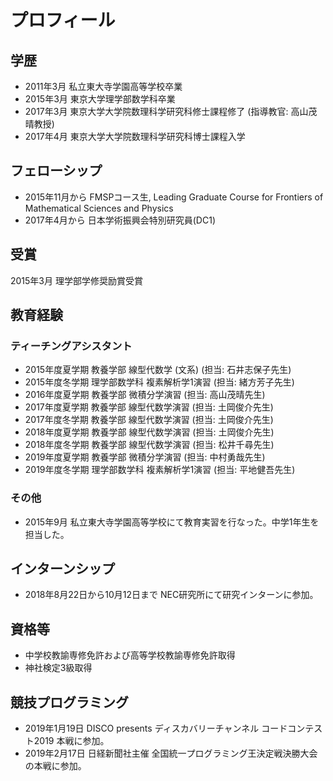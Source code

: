 
# **プロフィール**

## **学歴**
- 2011年3月 私立東大寺学園高等学校卒業<!---  - 2011年4月 東京大学理科I類入学-->
- 2015年3月 東京大学理学部数学科卒業<!--- 2015年4月 東京大学大学院数理科学研究科修士課程入学-->
- 2017年3月 東京大学大学院数理科学研究科修士課程修了 (指導教官: 高山茂晴教授)
- 2017年4月 東京大学大学院数理科学研究科博士課程入学

## **フェローシップ**
- 2015年11月から FMSPコース生, Leading Graduate Course for Frontiers of Mathematical Sciences and Physics
- 2017年4月から 日本学術振興会特別研究員(DC1)

## **受賞**
2015年3月 理学部学修奨励賞受賞

## **教育経験**
### **ティーチングアシスタント**
- 2015年度夏学期 教養学部 線型代数学 (文系) (担当: 石井志保子先生)
- 2015年度冬学期 理学部数学科 複素解析学1演習 (担当: 緒方芳子先生)
- 2016年度夏学期 教養学部 微積分学演習
(担当: 高山茂晴先生)
- 2017年度夏学期 教養学部 線型代数学演習
(担当: 土岡俊介先生) 
- 2017年度冬学期 教養学部 線型代数学演習
(担当: 土岡俊介先生) 
- 2018年度夏学期 教養学部 線型代数学演習
(担当: 土岡俊介先生) 
- 2018年度冬学期 教養学部 線型代数学演習
(担当: 松井千尋先生) 
- 2019年度夏学期 教養学部 微積分学演習
(担当: 中村勇哉先生) 
- 2019年度冬学期 理学部数学科 複素解析学1演習
(担当: 平地健吾先生) 
### **その他**
- 2015年9月 私立東大寺学園高等学校にて教育実習を行なった。中学1年生を担当した。


## **インターンシップ**
- 2018年8月22日から10月12日まで NEC研究所にて研究インターンに参加。

## **資格等**
- 中学校教諭専修免許および高等学校教諭専修免許取得
- 神社検定3級取得

## **競技プログラミング**
- 2019年1月19日 DISCO presents ディスカバリーチャンネル コードコンテスト2019 本戦に参加。
- 2019年2月17日 日経新聞社主催 全国統一プログラミング王決定戦決勝大会の本戦に参加。
